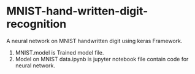 # MNIST-hand-written-digit-recognition
A neural network on MNIST handwritten digit using keras Framework.

1. MNIST.model is Trained model file.
2. Model on MNIST data.ipynb is jupyter notebook file contain code for neural network.
